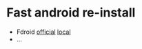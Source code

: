 # Fast android re-install

 * Fdroid
[official](https://f-droid.org/)
[local](https://raw.githubusercontent.com/tst2005/apk/master/FILE.apk)
 * ...
